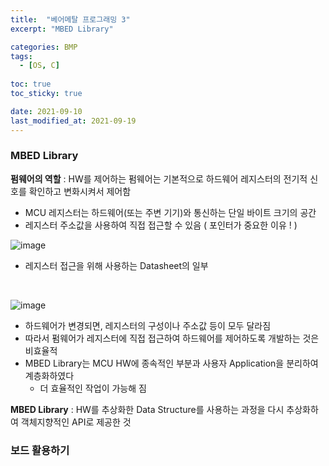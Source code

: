 ```yaml
---
title:  "베어메탈 프로그래밍 3"
excerpt: "MBED Library"

categories: BMP
tags:
  - [OS, C]
 
toc: true 
toc_sticky: true

date: 2021-09-10
last_modified_at: 2021-09-19
---
```

### MBED Library

**펌웨어의 역할** : HW를 제어하는 펌웨어는 기본적으로 하드웨어 레지스터의 전기적 신호를 확인하고 변화시켜서 제어함

- MCU 레지스터는 하드웨어(또는 주변 기기)와 통신하는 단일 바이트 크기의 공간
- 레지스터 주소값을 사용하여 직접 접근할 수 있음 ( 포인터가 중요한 이유 ! )

![image](https://user-images.githubusercontent.com/65602371/132632905-417d2d5b-f447-4a18-82ea-e19a6f073393.png)

  - 레지스터 접근을 위해 사용하는 Datasheet의 일부

&nbsp;

![image](https://user-images.githubusercontent.com/65602371/132633333-72811129-7795-44a9-bde8-1cad01271a64.png)

- 하드웨어가 변경되면, 레지스터의 구성이나 주소값 등이 모두 달라짐
- 따라서 펌웨어가 레지스터에 직접 접근하여 하드웨어를 제어하도록 개발하는 것은 비효율적
- MBED Library는 MCU HW에 종속적인 부분과 사용자 Application을 분리하여 계층화하였다
  - 더 효율적인 작업이 가능해 짐

**MBED Library** : HW를 추상화한 Data Structure를 사용하는 과정을 다시 추상화하여 객체지향적인 API로 제공한 것



### 보드 활용하기

